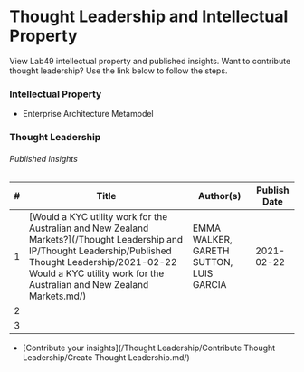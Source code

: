 # Thought Leadership and Intellectual Property
View Lab49 intellectual property and published insights. Want to contribute thought leadership? Use the link below to follow the steps.

### Intellectual Property
* Enterprise Architecture Metamodel

### Thought Leadership

###### Published Insights

| # | Title | Author(s) | Publish Date |
|---|-------|-----------|--------------|
| 1  |[Would a KYC utility work for the Australian and New Zealand Markets?](/Thought Leadership and IP/Thought Leadership/Published Thought Leadership/2021-02-22 Would a KYC utility work for the Australian and New Zealand Markets.md/)       |EMMA WALKER, GARETH SUTTON, LUIS GARCIA           |2021-02-22            |
| 2  |       |           |              |
| 3  |       |           |              |

* [Contribute your insights](/Thought Leadership/Contribute Thought Leadership/Create Thought Leadership.md/)
